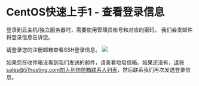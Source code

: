 <!-- --- tag: centos上手 -->
# CentOS快速上手1 - 查看登录信息
登录到云主机/独立服务器时，需要使用管理员帐号和对应的密码。
我们会发邮件将登录信息告诉您。

请登录您的注册邮箱查看SSH登录信息。
![](http://wiki.emagineconcept.com/linux.png?t=1394014471&w=424&h=354&tok=022bcb)

如果您在收件箱没看到我们发送的邮件，请查看垃圾信箱。如果还没有，请将sales@51hosting.com加入到你信箱联系人列表，然后联系我们再次发送登录信息。
